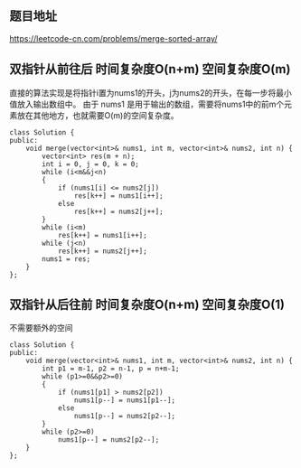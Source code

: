 ## 题目地址
https://leetcode-cn.com/problems/merge-sorted-array/

## 双指针从前往后 时间复杂度O(n+m) 空间复杂度O(m)
直接的算法实现是将指针i置为nums1的开头，j为nums2的开头，在每一步将最小值放入输出数组中。
由于 nums1 是用于输出的数组，需要将nums1中的前m个元素放在其他地方，也就需要O(m)的空间复杂度。

```
class Solution {
public:
	void merge(vector<int>& nums1, int m, vector<int>& nums2, int n) {
		vector<int> res(m + n);
		int i = 0, j = 0, k = 0;
		while (i<m&&j<n)
		{
			if (nums1[i] <= nums2[j])
				res[k++] = nums1[i++];
			else
				res[k++] = nums2[j++];
		}
		while (i<m)
			res[k++] = nums1[i++];
		while (j<n)
			res[k++] = nums2[j++];
		nums1 = res;
	}
};
```

## 双指针从后往前 时间复杂度O(n+m) 空间复杂度O(1)
不需要额外的空间
```
class Solution {
public:
	void merge(vector<int>& nums1, int m, vector<int>& nums2, int n) {
		int p1 = m-1, p2 = n-1, p = n+m-1;
		while (p1>=0&&p2>=0)
		{
			if (nums1[p1] > nums2[p2])
				nums1[p--] = nums1[p1--];
			else
				nums1[p--] = nums2[p2--];
		}
		while (p2>=0)
			nums1[p--] = nums2[p2--];
	}
};

```
